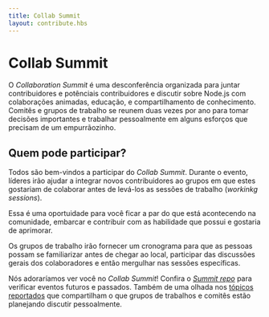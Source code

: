 ```yaml
---
title: Collab Summit
layout: contribute.hbs
---
```


# Collab Summit
O _Collaboration Summit_ é uma desconferência organizada para juntar contribuidores e
potênciais contribuidores e discutir sobre Node.js com colaborações animadas, educação,
e compartilhamento de conhecimento. Comitês e grupos de trabalho se reunem duas vezes
por ano para tomar decisões importantes e trabalhar pessoalmente em alguns esforços que
precisam de um empurrãozinho.

## Quem pode participar?

Todos são bem-vindos a participar do _Collab Summit_. Durante o evento, líderes irão
ajudar a integrar novos contribuidores ao grupos em que estes gostariam de colaborar
antes de levá-los as sessões de trabalho (_workinkg sessions_).

Essa é uma oportuidade para você ficar a par do que está acontecendo na comunidade,
embarcar e contribuir com as habilidade que possui e gostaria de aprimorar.

Os grupos de trabalho irão fornecer um cronograma para que as pessoas possam se familiarizar
antes de chegar ao local, participar das discussões gerais dos colaboradores e então
mergulhar nas sessões específicas.

Nós adoraríamos ver você no _Collab Summit_! Confira o [_Summit repo_](https://github.com/nodejs/summit)
para verificar eventos futuros e passados. Também de uma olhada nos [tópicos reportados](https://github.com/nodejs/summit/issues)
que compartilham o que grupos de trabalhos e comitês estão planejando discutir pessoalmente.
